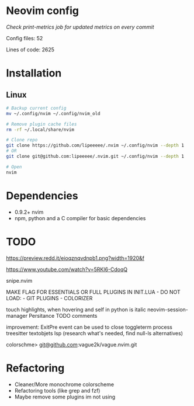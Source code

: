# Neovim config

*Check print-metrics job for updated metrics on every commit*

Config files: 52

Lines of code: 2625


# Installation
## Linux
```bash
# Backup current config
mv ~/.config/nvim ~/.config/nvim_old

# Remove plugin cache files
rm -rf ~/.local/share/nvim

# Clone repo
git clone https://github.com/lipeeeee/.nvim ~/.config/nvim --depth 1
# OR
git clone git@github.com:lipeeeee/.nvim.git ~/.config/nvim --depth 1

# Open
nvim
```

# Dependencies
- 0.9.2+ nvim
- npm, python and a C compiler for basic dependencies

# TODO
https://preview.redd.it/eioqznqvdnpb1.png?width=1920&f

https://www.youtube.com/watch?v=5RKl6-CdoqQ

snipe.nvim

MAKE FLAG FOR ESSENTIALS OR FULL PLUGINS IN INIT.LUA
    - DO NOT LOAD:
    - GIT PLUGINS
    - COLORIZER 

touch highlights, when hovering and self in python is italic
neovim-session-manager
Persitance
TODO comments

improvement: ExitPre event can be used to close toggleterm process 
treesitter textobjets
lsp (research what's needed, find null-ls alternatives)

colorschme> git@github.com:vague2k/vague.nvim.git

# Refactoring
- Cleaner/More monochrome colorscheme
- Refactoring tools (like grep and fzf)
- Maybe remove some plugins im not using

